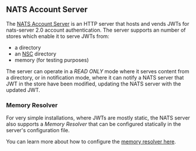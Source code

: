 ## NATS Account Server

The [NATS Account Server](https://github.com/nats-io/nats-account-server) is an HTTP server that hosts and vends JWTs for nats-server 2.0 account authentication. The server supports an number of stores which enable it to serve JWTs from:

- a directory
- an [NSC](../nsc/nsc.md) directory
- memory (for testing purposes)

The server can operate in a _READ ONLY_ mode where it serves content from a directory, or in notification mode, where it can notify a NATS server that JWT in the store have been modified, updating the NATS server with the updated JWT.


### Memory Resolver

For very simple installations, where JWTs are mostly static, the NATS server also supports a _Memory Resolver_ that can be configured statically in the server's configuration file.

You can learn more about how to configure the [memory resolver here](mem_resolver.md).